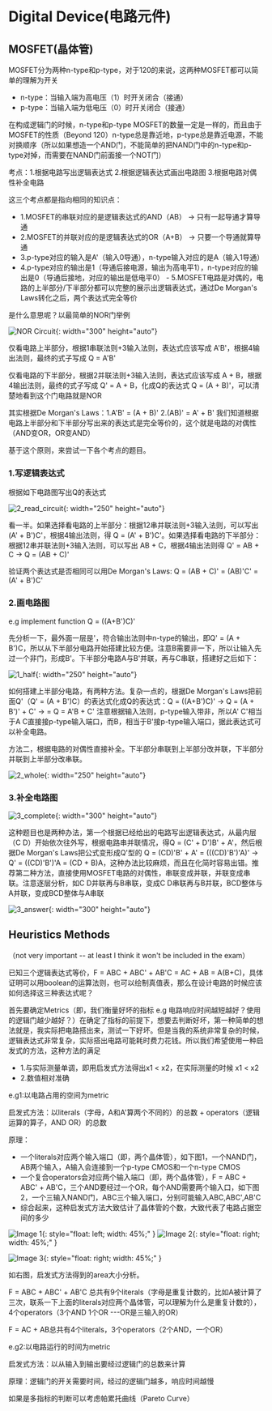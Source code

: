 # Digital Device(电路元件)

## MOSFET(晶体管)

MOSFET分为两种n-type和p-type，对于120的来说，这两种MOSFET都可以简单的理解为开关

- n-type：当输入端为高电压（1）时开关闭合（接通）
- p-type：当输入端为低电压（0）时开关闭合（接通）
  
在构成逻辑门的时候，n-type和p-type MOSFET的数量一定是一样的，而且由于MOSFET的性质（Beyond 120）n-type总是靠近地，p-type总是靠近电源，不能对换顺序（所以如果想造一个AND门，不能简单的把NAND门中的n-type和p-type对掉，而需要在NAND门前面接一个NOT门）

考点：1.根据电路写出逻辑表达式 2.根据逻辑表达式画出电路图 3.根据电路对偶性补全电路

这三个考点都是指向相同的知识点：

- 1.MOSFET的串联对应的是逻辑表达式的AND（AB） -> 只有一起导通才算导通
- 2.MOSFET的并联对应的是逻辑表达式的OR（A+B） -> 只要一个导通就算导通
- 3.p-type对应的输入是A'（输入0导通），n-type输入对应的是A（输入1导通） 
- 4.p-type对应的输出是1（导通后接电源，输出为高电平1），n-type对应的输出是0（导通后接地，对应的输出是低电平0） - 5.MOSFET电路是对偶的，电路的上半部分/下半部分都可以完整的展示出逻辑表达式，通过De Morgan's Laws转化之后，两个表达式完全等价

是什么意思呢？以最简单的NOR门举例

![NOR Circuit](./picture/c4/nor_circuit.png){: width="300" height="auto"}

仅看电路上半部分，根据1串联法则+3输入法则，表达式应该写成 A'B'，根据4输出法则，最终的式子写成 Q = A'B'

仅看电路的下半部分，根据2并联法则+3输入法则，表达式应该写成 A + B，根据4输出法则，最终的式子写成 Q' = A + B，化成Q的表达式 Q = (A + B)'，可以清楚地看到这个门电路就是NOR

其实根据De Morgan's Laws：1.A'B' = (A + B)' 2.(AB)' = A' + B' 我们知道根据电路上半部分和下半部分写出来的表达式是完全等价的，这个就是电路的对偶性（AND变OR，OR变AND）

基于这个原则，来尝试一下各个考点的题目。

### 1.写逻辑表达式

根据如下电路图写出Q的表达式

![2_read_circuit](./picture/c4/2_read_circuit.png){: width="250" height="auto"}

看一半。如果选择看电路的上半部分：根据12串并联法则+3输入法则，可以写出(A' + B')C'，根据4输出法则，得 Q = (A' + B')C'。如果选择看电路的下半部分：根据12串并联法则+3输入法则，可以写出 AB + C，根据4输出法则得 Q' = AB + C -> Q = (AB + C)'

验证两个表达式是否相同可以用De Morgan's Laws: Q = (AB + C)' = (AB)'C' = (A' + B')C'

### 2.画电路图
e.g implement function Q = ((A+B')C)'

先分析一下，最外面一层是'，符合输出法则中n-type的输出，即Q' = (A + B')C，所以从下半部分电路开始搭建比较方便。注意B需要非一下，所以让输入先过一个非门，形成B'。下半部分电路A与B'并联，再与C串联，搭建好之后如下：

![1_half](./picture/c4/1_half.png){: width="250" height="auto"}

如何搭建上半部分电路，有两种方法。复杂一点的，根据De Morgan's Laws把前面Q'（Q' = (A + B')C）的表达式化成Q的表达式：Q = ((A+B')C)' -> Q = (A + B')' + C' -> = Q = A'B + C' 注意根据输入法则，p-type输入带非，所以A' C'相当于A C直接接p-type输入端口，而B，相当于B'接p-type输入端口，据此表达式可以补全电路。

方法二，根据电路的对偶性直接补全。下半部分串联到上半部分改并联，下半部分并联到上半部分改串联。

![2_whole](./picture/c4/1_whole.png){: width="250" height="auto"}


### 3.补全电路图

![3_complete](./picture/c4/3_complete.png){: width="300" height="auto"}

这种题目也是两种办法，第一个根据已经给出的电路写出逻辑表达式，从最内层（C D）开始依次往外写，根据电路串并联情况，得Q = (C' + D')B' + A'，然后根据De Morgan's Laws把公式变形成Q'型的 Q = (CD)'B' + A' = (((CD)'B')'A)' -> Q' = ((CD)'B')'A = (CD + B)A，这种办法比较麻烦，而且在化简时容易出错。推荐第二种方法，直接使用MOSFET电路的对偶性，串联变成并联，并联变成串联。注意逐层分析，如C D并联再与B串联，变成C D串联再与B并联，BCD整体与A并联，变成BCD整体与A串联

![3_answer](./picture/c4/3_answer.png){: width="300" height="auto"}



## Heuristics Methods
（not very important -- at least I think it won't be included in the exam）

已知三个逻辑表达式等价，F = ABC + ABC' + AB'C = AC + AB = A(B+C)，具体证明可以用boolean的运算法则，也可以绘制真值表，那么在设计电路的时候应该如何选择这三种表达式呢？

首先要确定Metrics（即，我们衡量好坏的指标 e.g 电路响应时间越短越好？使用的逻辑门越少越好？）在确定了指标的前提下，想要去判断好坏，第一种简单的想法就是，我实际把电路搭出来，测试一下好坏。但是当我的系统非常复杂的时候，逻辑表达式非常复杂，实际搭出电路可能耗时费力花钱。所以我们希望使用一种启发式的方法，这种方法的满足

- 1.与实际测量单调，即用启发式方法得出x1 < x2，在实际测量的时候 x1 < x2 
- 2.数值相对准确

e.g1:以电路占用的空间为metric

启发式方法：以literals（字母，A和A'算两个不同的）的总数 + operators（逻辑运算的算子，AND OR）的总数

原理：

- 一个literals对应两个输入端口（即，两个晶体管），如下图1，一个NAND门，AB两个输入，A输入会连接到一个p-type CMOS和一个n-type CMOS
- 一个复合operators会对应两个输入端口（即，两个晶体管），F = ABC + ABC' + AB'C，三个AND要经过一个OR，每个AND需要两个输入口，如下图2，一个三输入NAND门，ABC三个输入端口，分别可能输入ABC,ABC',AB'C
- 综合起来，这种启发式方法大致估计了晶体管的个数，大致代表了电路占据空间的多少

![Image 1](./picture/c4/NAND.png){: style="float: left; width: 45%;" }
![Image 2](./picture/c4/3_NAND.png){: style="float: right; width: 45%;" }

<div style="clear: both;"></div>

![Image 3](./picture/c4/heuristics_area.png){: style="float: right; width: 45%;" }

如右图，启发式方法得到的area大小分析。

F = ABC + ABC' + AB'C 总共有9个literals（字母是重复计数的，比如A被计算了三次，联系一下上面的literals对应两个晶体管，可以理解为什么是重复计数的），4个operators（3个AND 1个OR ---OR是三输入的OR）

F = AC + AB总共有4个literals，3个operators（2个AND，一个OR）

e.g2:以电路运行的时间为metric

启发式方法：以从输入到输出要经过逻辑门的总数来计算

原理：逻辑门的开关需要时间，经过的逻辑门越多，响应时间越慢

如果是多指标的判断可以考虑帕累托曲线（Pareto Curve）
